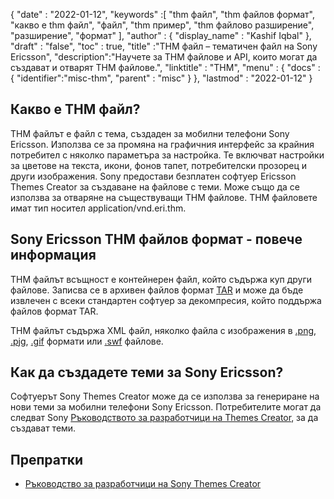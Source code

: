 {
  "date" : "2022-01-12",
  "keywords" :[ "thm файл", "thm файлов формат", "какво е thm файл", "файл", "thm пример", "thm файлово разширение", "разширение", "формат" ],
  "author" : {
    "display_name" : "Kashif Iqbal"
},
  "draft" : "false",
  "toc" : true,
  "title" :"THM файл – тематичен файл на Sony Ericsson",
  "description":"Научете за THM файлове и API, които могат да създават и отварят THM файлове.",
  "linktitle" : "THM",
  "menu" : {
    "docs" : {
      "identifier":"misc-thm",
      "parent" : "misc"
}
},
  "lastmod" : "2022-01-12"
}

## Какво е THM файл?

THM файлът е файл с тема, създаден за мобилни телефони Sony Ericsson. Използва се за промяна на графичния интерфейс за крайния потребител с няколко параметъра за настройка. Те включват настройки за цветове на текста, икони, фонов тапет, потребителски прозорец и други изображения. Sony предостави безплатен софтуер Ericsson Themes Creator за създаване на файлове с теми. Може също да се използва за отваряне на съществуващи THM файлове. THM файловете имат тип носител application/vnd.eri.thm.

## Sony Ericsson THM файлов формат - повече информация

THM файлът всъщност е контейнерен файл, който съдържа куп други файлове. Записва се в архивен файлов формат [TAR](/bg/compression/tar/) и може да бъде извлечен с всеки стандартен софтуер за декомпресия, който поддържа файлов формат TAR.

THM файлът съдържа XML файл, няколко файла с изображения в [.png](/bg/image/png/), [.pjg](/bg/image/jpeg/), [.gif](/bg/image/gif/) формати или [.swf](/bg/page-description-language/swf/) файлове.

## Как да създадете теми за Sony Ericsson?

Софтуерът Sony Themes Creator може да се използва за генериране на нови теми за мобилни телефони Sony Ericsson. Потребителите могат да следват Sony [Ръководството за разработчици на Themes Creator](https://developer.sony.com/theme-creator/get-started), за да създават теми.

## Препратки

* [Ръководство за разработчици на Sony Themes Creator](https://developer.sony.com/theme-creator/get-started)

